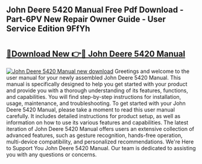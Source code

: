 ## John Deere 5420 Manual Free Pdf Download - Part-6PV New Repair Owner Guide - User Service Edition 9FfYh

# <h2><a href="http://bc97071.oget.top/?id=John+Deere+5420+Manual">🔗Download New 👉🔴 John Deere 5420 Manual</a></h2>

[![John Deere 5420 Manual new download](https://i.imgur.com/5g1atiW.png)](http://bc97071.oget.top/?id=John+Deere+5420+Manual)
Greetings and welcome to the user manual for your newly assembled John Deere 5420 Manual. This manual is specifically designed to help you get started with your product and provide you with a thorough understanding of its features, functions, and capabilities. You will find step-by-step instructions for installation, usage, maintenance, and troubleshooting. To get started with your John Deere 5420 Manual, please take a moment to read this user manual carefully. It includes detailed instructions for product setup, as well as information on how to use its various features and capabilities. The latest iteration of John Deere 5420 Manual offers users an extensive collection of advanced features, such as gesture recognition, hands-free operation, multi-device compatibility, and personalized recommendations. We're Here to Support You John Deere 5420 Manual. Our team is dedicated to assisting you with any questions or concerns.
